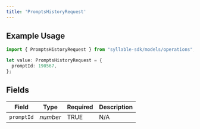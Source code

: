 ```yaml
---
title: 'PromptsHistoryRequest'
---
```


## Example Usage

```typescript
import { PromptsHistoryRequest } from "syllable-sdk/models/operations";

let value: PromptsHistoryRequest = {
  promptId: 190567,
};
```

## Fields

| Field              | Type               | Required           | Description        |
| ------------------ | ------------------ | ------------------ | ------------------ |
| `promptId`         | *number*           | TRUE | N/A                |